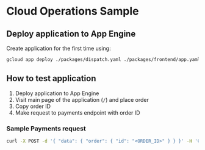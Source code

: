 # Cloud Operations Sample

## Deploy application to App Engine

Create application for the first time using:

```bash
gcloud app deploy ./packages/dispatch.yaml ./packages/frontend/app.yaml ./packages/orders/app.yaml ./packages/payments/app.yaml
```

## How to test application

1. Deploy application to App Engine
1. Visit main page of the application (`/`) and place order
1. Copy order ID
1. Make request to payments endpoint with order ID

### Sample Payments request

```bash
curl -X POST -d '{ "data": { "order": { "id": "<ORDER_ID>" } } }' -H 'Content-type: application/json' <APP_ENGINE_URL>/payments/
```
